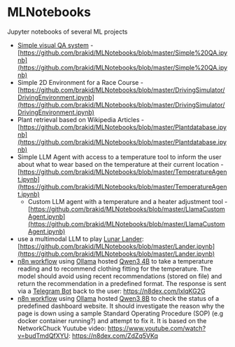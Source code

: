 # MLNotebooks
Jupyter notebooks of several ML projects

* [Simple visual QA system](https://www.hagen-schupp.me/2020/03/27/SimpleVisualQA.html) - [https://github.com/brakid/MLNotebooks/blob/master/Simple%20QA.ipynb](https://github.com/brakid/MLNotebooks/blob/master/Simple%20QA.ipynb)
* Simple 2D Environment for a Race Course - [https://github.com/brakid/MLNotebooks/blob/master/DrivingSimulator/DrivingEnvironment.ipynb](https://github.com/brakid/MLNotebooks/blob/master/DrivingSimulator/DrivingEnvironment.ipynb)
* Plant retrieval based on Wikipedia Articles - [https://github.com/brakid/MLNotebooks/blob/master/Plantdatabase.ipynb](https://github.com/brakid/MLNotebooks/blob/master/Plantdatabase.ipynb)
* Simple LLM Agent with access to a temperature tool to inform the user about what to wear based on the temperature at their current location - [https://github.com/brakid/MLNotebooks/blob/master/TemperatureAgent.ipynb](https://github.com/brakid/MLNotebooks/blob/master/TemperatureAgent.ipynb)
  * Custom LLM agent with a temperature and a heater adjustment tool - [https://github.com/brakid/MLNotebooks/blob/master/LlamaCustomAgent.ipynb](https://github.com/brakid/MLNotebooks/blob/master/LlamaCustomAgent.ipynb)
* use a multimodal LLM to play [Lunar Lander](https://gymnasium.farama.org/environments/box2d/lunar_lander/): [https://github.com/brakid/MLNotebooks/blob/master/Lander.ipynb](https://github.com/brakid/MLNotebooks/blob/master/Lander.ipynb)
* [n8n workflow](https://n8n.io) using [Ollama](https://ollama.com/) hosted [Qwen3 4B](https://huggingface.co/tensorblock/mlx-community_Qwen3-4B-bf16-GGUF) to take a temperature reading and to recommend clothing fitting for the temperature. The model should avoid using recent recommendations (stored on file) and return the recommendation in a predefined format. The response is sent via a [Telegram Bot](https://core.telegram.org/bots) back to the user: https://n8dex.com/lxlqKG2G
* [n8n workflow](https://n8n.io) using [Ollama](https://ollama.com/) hosted [Qwen3 8B](https://huggingface.co/Qwen/Qwen3-8B-GGUF) to check the status of a predefined dashboard website. It should investigate the reason why the page is down using a sample Standard Operating Procedure (SOP) (e.g docker container running?) and attempt to fix it. It is based on the NetworkChuck Yuutube video: https://www.youtube.com/watch?v=budTmdQfXYU: https://n8dex.com/ZdZq5VKq
